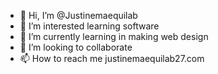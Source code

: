 - 👋 Hi, I’m @Justinemaequilab
- 👀 I’m interested learning software
- 🌱 I’m currently learning in making web design
- 💞️ I’m looking to collaborate 
- 📫 How to reach me justinemaequilab27.com

<!---
Justinemaequilab/Justinemaequilab is a ✨ special ✨ repository because its `README.md` (this file) appears on your GitHub profile.
You can click the Preview link to take a look at your changes.
--->

